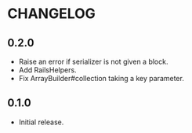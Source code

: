 # CHANGELOG

## 0.2.0

- Raise an error if serializer is not given a block.
- Add RailsHelpers.
- Fix ArrayBuilder#collection taking a key parameter.

## 0.1.0

- Initial release.
